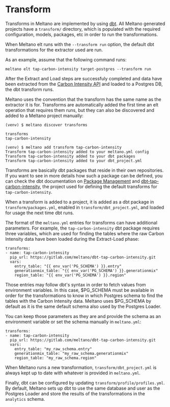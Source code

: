 # Transform

Transforms in Meltano are implemented by using [dbt](https://www.getdbt.com/). All Meltano generated projects have a `transform/` directory, which is populated with the required configuration, models, packages, etc in order to run the transformations.

When Meltano elt runs with the `--transform run` option, the default dbt transformations for the extractor used are run.

As an example, assume that the following command runs:

```
meltano elt tap-carbon-intensity target-postgres --transform run
```

After the Extract and Load steps are successfuly completed and data have been extracted from the [Carbon Intensity API](https://api.carbonintensity.org.uk/) and loaded to a Postgres DB, the dbt transform runs.

Meltano uses the convention that the transform has the same name as the extractor it is for. Transforms are automatically added the first time an elt operation that requires them runs, but they can also be discovered and added to a Meltano project manually:

```
(venv) $ meltano discover transforms

transforms
tap-carbon-intensity

(venv) $ meltano add transform tap-carbon-intensity
Transform tap-carbon-intensity added to your meltano.yml config
Transform tap-carbon-intensity added to your dbt packages
Transform tap-carbon-intensity added to your dbt_project.yml
```

Transforms are basically dbt packages that reside in their own repositories. If you want to see in more details how such a package can be defined, you can check the dbt documentation on [Package Management](https://docs.getdbt.com/docs/package-management) and [dbt-tap-carbon-intensity](https://gitlab.com/meltano/dbt-tap-carbon-intensity), the project used for defining the default transforms for `tap-carbon-intensity`.

When a transform is added to a project, it is added as a dbt package in `transform/packages.yml`, enabled in `transform/dbt_project.yml`, and loaded for usage the next time dbt runs.

The format of the `meltano.yml` entries for transforms can have additional parameters. For example, the `tap-carbon-intensity` dbt package requires three variables, which are used for finding the tables where the raw Carbon Intensity data have been loaded during the Extract-Load phase:

```
transforms:
- name: tap-carbon-intensity
  pip_url: https://gitlab.com/meltano/dbt-tap-carbon-intensity.git
  vars:
    entry_table: "{{ env_var('PG_SCHEMA') }}.entry"
    generationmix_table: "{{ env_var('PG_SCHEMA') }}.generationmix"
    region_table: "{{ env_var('PG_SCHEMA') }}.region"
```

Those entries may follow dbt's syntax in order to fetch values from environment variables. In this case, $PG_SCHEMA must be available in order for the transformations to know in which Postgres schema to find the tables with the Carbon Intensity data. Meltano uses $PG_SCHEMA by default as it is the same default schema also used by the Postgres Loader.

You can keep those parameters as they are and provide the schema as an environment variable or set the schema manually in `meltano.yml`:

```
transforms:
- name: tap-carbon-intensity
  pip_url: https://gitlab.com/meltano/dbt-tap-carbon-intensity.git
  vars:
    entry_table: "my_raw_schema.entry"
    generationmix_table: "my_raw_schema.generationmix"
    region_table: "my_raw_schema.region"
```

When Meltano runs a new transformation, `transform/dbt_project.yml` is always kept up to date with whatever is provided in `meltano.yml`.

Finally, dbt can be configured by updating `transform/profile/profiles.yml`. By default, Meltano sets up dbt to use the same database and user as the Postgres Loader and store the results of the transformations in the `analytics` schema.
